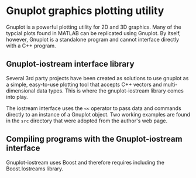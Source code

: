 # Gnuplot graphics plotting utility

Gnuplot is a powerful plotting utility for 2D and 3D graphics.  Many of the typcial plots found in MATLAB can be replicated using Gnuplot.  By itself, however, Gnuplot is a standalone program and cannot interface directly with a C++ program.

## Gnuplot-iostream interface library

Several 3rd party projects have been created as solutions to use gnuplot as a simple, easy-to-use plotting tool that accepts C++ vectors and multi-dimensional data types.  This is where the gnuplot-iostream library comes into play.

The iostream interface uses the `<<` operator to pass data and commands directly to an instance of a Gnuplot object.  Two working examples are found in the `src` directory that were adopted from the author's web page.

## Compiling programs with the Gnuplot-iostream interface

Gnuplot-iostream uses Boost and therefore requires including the Boost.Iostreams library.


